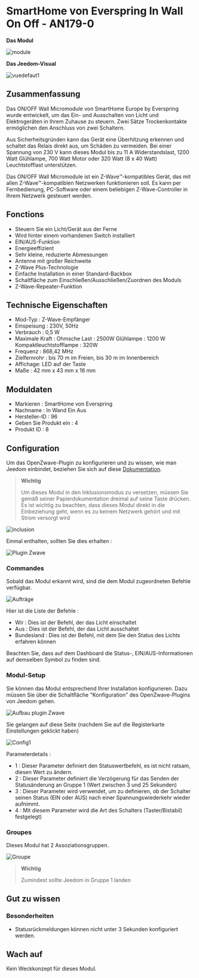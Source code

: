 # SmartHome von Everspring In Wall On Off - AN179-0

**Das Modul**

![module](images/smarthomebyeverspring.AN179-0/module.jpg)

**Das Jeedom-Visual**

![vuedefaut1](images/smarthomebyeverspring.AN179-0/vuedefaut1.jpg)

## Zusammenfassung

Das ON/OFF Wall Micromodule von SmartHome Europe by Everspring wurde entwickelt, um das Ein- und Ausschalten von Licht und Elektrogeräten in Ihrem Zuhause zu steuern. Zwei Sätze Trockenkontakte ermöglichen den Anschluss von zwei Schaltern.

Aus Sicherheitsgründen kann das Gerät eine Überhitzung erkennen und schaltet das Relais direkt aus, um Schäden zu vermeiden. Bei einer Spannung von 230 V kann dieses Modul bis zu 11 A Widerstandslast, 1200 Watt Glühlampe, 700 Watt Motor oder 320 Watt (8 x 40 Watt) Leuchtstofflast unterstützen.

Das ON/OFF Wall Micromodule ist ein Z-Wave™-kompatibles Gerät, das mit allen Z-Wave™-kompatiblen Netzwerken funktionieren soll. Es kann per Fernbedienung, PC-Software oder einem beliebigen Z-Wave-Controller in Ihrem Netzwerk gesteuert werden.

## Fonctions

-   Steuern Sie ein Licht/Gerät aus der Ferne
-   Wird hinter einem vorhandenen Switch installiert
-   EIN/AUS-Funktion
-   Energieeffizient
-   Sehr kleine, reduzierte Abmessungen
-   Antenne mit großer Reichweite
-   Z-Wave Plus-Technologie
-   Einfache Installation in einer Standard-Backbox
-   Schaltfläche zum Einschließen/Ausschließen/Zuordnen des Moduls
-   Z-Wave-Repeater-Funktion

## Technische Eigenschaften

-   Mod-Typ : Z-Wave-Empfänger
-   Einspeisung : 230V, 50Hz
-   Verbrauch : 0,5 W
-   Maximale Kraft : Ohmsche Last : 2500W Glühlampe : 1200 W Kompaktleuchtstofflampe : 320W
-   Frequenz : 868,42 MHz
-   Zielfernrohr : bis 70 m im Freien, bis 30 m im Innenbereich
-   Affichage: LED auf der Taste
-   Maße : 42 mm x 43 mm x 16 mm

## Moduldaten

-   Markieren : SmartHome von Everspring
-   Nachname : In Wand Ein Aus
-   Hersteller-ID : 96
-   Geben Sie Produkt ein : 4
-   Produkt ID : 8

## Configuration

Um das OpenZwave-Plugin zu konfigurieren und zu wissen, wie man Jeedom einbindet, beziehen Sie sich auf diese [Dokumentation](https://doc.jeedom.com/de_DE/plugins/automation%20protocol/openzwave/).

> **Wichtig**
>
> Um dieses Modul in den Inklusionsmodus zu versetzen, müssen Sie gemäß seiner Papierdokumentation dreimal auf seine Taste drücken. Es ist wichtig zu beachten, dass dieses Modul direkt in die Einbeziehung geht, wenn es zu keinem Netzwerk gehört und mit Strom versorgt wird

![inclusion](images/smarthomebyeverspring.AN179-0/inclusion.jpg)

Einmal enthalten, sollten Sie dies erhalten :

![Plugin Zwave](images/smarthomebyeverspring.AN179-0/information.jpg)

### Commandes

Sobald das Modul erkannt wird, sind die dem Modul zugeordneten Befehle verfügbar.

![Aufträge](images/smarthomebyeverspring.AN179-0/commandes.jpg)

Hier ist die Liste der Befehle :

-   Wir : Dies ist der Befehl, der das Licht einschaltet
-   Aus : Dies ist der Befehl, der das Licht ausschaltet
-   Bundesland : Dies ist der Befehl, mit dem Sie den Status des Lichts erfahren können

Beachten Sie, dass auf dem Dashboard die Status-, EIN/AUS-Informationen auf demselben Symbol zu finden sind.

### Modul-Setup

Sie können das Modul entsprechend Ihrer Installation konfigurieren. Dazu müssen Sie über die Schaltfläche "Konfiguration" des OpenZwave-Plugins von Jeedom gehen.

![Aufbau plugin Zwave](images/plugin/bouton_configuration.jpg)

Sie gelangen auf diese Seite (nachdem Sie auf die Registerkarte Einstellungen geklickt haben)

![Config1](images/smarthomebyeverspring.AN179-0/config1.jpg)

Parameterdetails :

-   1 : Dieser Parameter definiert den Statuswertbefehl, es ist nicht ratsam, diesen Wert zu ändern.
-   2 : Dieser Parameter definiert die Verzögerung für das Senden der Statusänderung an Gruppe 1 (Wert zwischen 3 und 25 Sekunden)
-   3 : Dieser Parameter wird verwendet, um zu definieren, ob der Schalter seinen Status (EIN oder AUS) nach einer Spannungswiederkehr wieder aufnimmt.
-   4 : Mit diesem Parameter wird die Art des Schalters (Taster/Bistabil) festgelegt)

### Groupes

Dieses Modul hat 2 Assoziationsgruppen.

![Groupe](images/smarthomebyeverspring.AN179-0/groupe.jpg)

> **Wichtig**
>
> Zumindest sollte Jeedom in Gruppe 1 landen

## Gut zu wissen

### Besonderheiten

-   Statusrückmeldungen können nicht unter 3 Sekunden konfiguriert werden.

## Wach auf

Kein Weckkonzept für dieses Modul.
